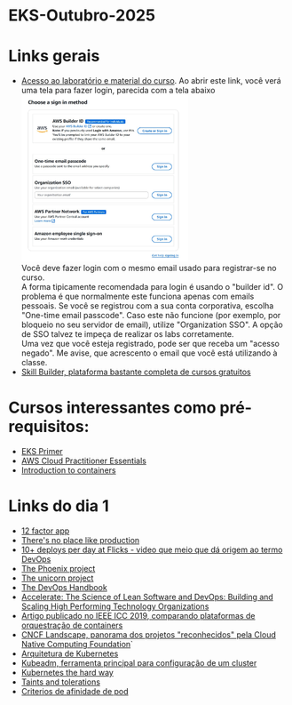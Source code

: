 # EKS-Outubro-2025

# Links gerais 
- [Acesso ao laboratório e material do curso](https://us-east-1.student.classrooms.aws.training/class/ilt%231pWJYGQTTKKbuzRHBCWUww). Ao abrir este link, você verá uma tela para fazer login, parecida com a tela abaixo<br><img src="./lab-login.jpg" alt="login options" width="300" height="300"/><br>Você deve fazer login com o mesmo email usado para registrar-se no curso.<br>
A forma tipicamente recomendada para login é usando o "builder id". O problema é que normalmente este funciona apenas com emails pessoais. Se você se registrou com a sua conta corporativa, escolha "One-time email passcode". Caso este não funcione (por exemplo, por bloqueio no seu servidor de email), utilize "Organization SSO". A opção de SSO talvez te impeça de realizar os labs corretamente.<br>Uma vez que você esteja registrado, pode ser que receba um "acesso negado". Me avise, que acrescento o email que você está utilizando à classe.
- [Skill Builder, plataforma bastante completa de cursos gratuitos](https://skillbuilder.aws/)

# Cursos interessantes como pré-requisitos:
- [EKS Primer](https://skillbuilder.aws/learn/Z521GMBP1J/amazon-eks-primer/NGM5AF9K72)
- [AWS Cloud Practitioner Essentials](https://skillbuilder.aws/learn/94T2BEN85A/aws-cloud-practitioner-essentials/8D79F3AVR7)
- [Introduction to containers](https://skillbuilder.aws/learn/CUCA1DK47V/introduction-to-containers/XJ58VC1FF5)


# Links do dia 1
- [12 factor app](https://12factor.net/)
- [There's no place like production](https://imwrightshardcode.com/2010/12/theres-no-place-like-production/)
- [10+ deploys per day at Flicks - video que meio que dá origem ao termo DevOps](https://www.youtube.com/watch?v=LdOe18KhtT4)
- [The Phoenix project](https://www.amazon.com.br/Phoenix-Project-Gene-Kim/dp/1950508943)
- [The unicorn project](https://www.amazon.com.br/Unicorn-Project-Developers-Disruption-Thriving-ebook/dp/B082XJPDBB)
- [The DevOps Handbook](https://www.amazon.com.br/DevOps-Handbook-World-Class-Reliability-Organizations-ebook/dp/B09G2GS39R)
- [Accelerate: The Science of Lean Software and DevOps: Building and Scaling High Performing Technology Organizations](https://www.amazon.com.br/Accelerate-Software-Performing-Technology-Organizations/dp/1942788339/)
- [Artigo publicado no IEEE ICC 2019, comparando plataformas de orquestração de containers](https://isamaljawarneh.github.io/pubs/ICC19.pdf)
- [CNCF Landscape, panorama dos projetos "reconhecidos" pela Cloud Native Computing Foundation](https://landscape.cncf.io/)`
- [Arquitetura de Kubernetes](https://kubernetes.io/docs/concepts/architecture/)
- [Kubeadm, ferramenta principal para configuração de um cluster](https://kubernetes.io/docs/setup/production-environment/tools/kubeadm/)
- [Kubernetes the hard way](github.com/kelseyhightower/kubernetes-the-hard-way)
- [Taints and tolerations](https://kubernetes.io/docs/concepts/scheduling-eviction/taint-and-toleration/)
- [Criterios de afinidade de pod](https://kubernetes.io/docs/concepts/scheduling-eviction/assign-pod-node/#affinity-and-anti-affinity)